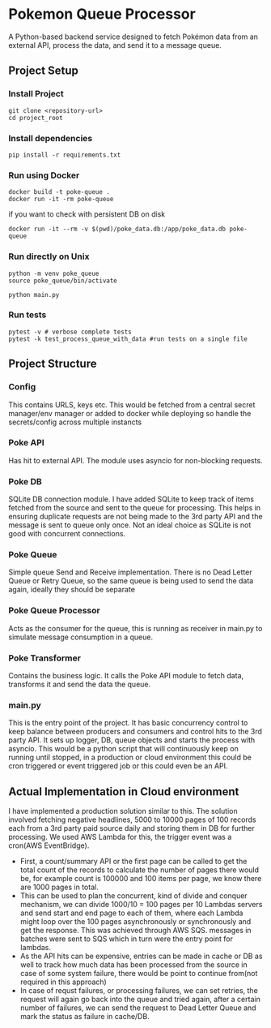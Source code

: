 # Pokemon Queue Processor

A Python-based backend service designed to fetch Pokémon data from an external API, process the data, and send it to a
message queue.

## Project Setup

### Install Project

    git clone <repository-url>
    cd project_root

### Install dependencies

    pip install -r requirements.txt

### Run using Docker

    docker build -t poke-queue .
    docker run -it -rm poke-queue

if you want to check with persistent DB on disk

    docker run -it --rm -v $(pwd)/poke_data.db:/app/poke_data.db poke-queue

### Run directly on Unix

    python -m venv poke_queue
    source poke_queue/bin/activate

    python main.py

### Run tests

    pytest -v # verbose complete tests
    pytest -k test_process_queue_with_data #run tests on a single file

## Project Structure

### Config

This contains URLS, keys etc. This would be fetched from a central secret manager/env manager
or added to docker while deploying so handle the secrets/config across multiple instancts

### Poke API

Has hit to external API. The module uses asyncio for non-blocking requests.

### Poke DB

SQLite DB connection module. I have added SQLite to keep track of items fetched from the source and sent
to the queue for processing. This helps in ensuring duplicate requests are not being made to the 3rd party
API and the message is sent to queue only once. Not an ideal choice as SQLite is not good with concurrent connections.

### Poke Queue

Simple queue Send and Receive implementation. There is no Dead Letter Queue or Retry Queue, so the same queue is being
used to send the data again, ideally they should be separate

### Poke Queue Processor

Acts as the consumer for the queue, this is running as receiver in main.py to simulate message consumption
in a queue.

### Poke Transformer

Contains the business logic. It calls the Poke API module to fetch data, transforms it and send the
data the queue.

### main.py

This is the entry point of the project. It has basic concurrency control to keep balance between producers and consumers
and control hits to the 3rd party API. It sets up logger, DB, queue objects and starts the process with asyncio.
This would be a python script that will continuously keep on running until stopped, in a production or cloud
environment this could be cron triggered or event triggered job or this could even be an API.

## Actual Implementation in Cloud environment

I have implemented a production solution similar to this. The solution involved fetching negative headlines,
5000 to 10000 pages of 100 records each from a 3rd party paid source daily and storing them in DB for further
processing.
We used AWS Lambda for this, the trigger event was a cron(AWS EventBridge).

* First, a count/summary API or the first page can be called to get the total count of the records to calculate the
  number of pages there would be, for example count is 100000 and 100 items per page, we know there are 1000 pages in
  total.
* This can be used to plan the concurrent, kind of divide and conquer mechanism, we can divide 1000/10 = 100 pages per
  10 Lambdas servers and send start and end page to each of them, where each Lambda might loop over the 100 pages
  asynchronously or synchronously and get the response. This was achieved through AWS SQS. messages in batches were sent
  to SQS which in turn were the entry point for lambdas.
* As the API hits can be expensive, entries can be made in cache or DB as well to track how much data has been processed
  from the source in case of some system failure, there would be point to continue from(not required in this approach)
* In case of requst failures, or processing failures, we can set retries, the request will again go back into the queue
  and tried again, after a certain number of failures, we can send the request to Dead Letter Queue and mark the status
  as failure in cache/DB.


